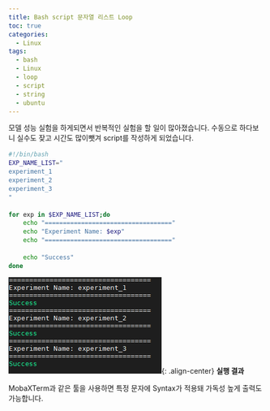 ```yaml
---
title: Bash script 문자열 리스트 Loop
toc: true
categories:
  - Linux
tags:
  - bash
  - Linux
  - loop
  - script
  - string
  - ubuntu
---
```


모델 성능 실험을 하게되면서 반복적인 실험을 할 일이 많아졌습니다. 수동으로 하다보니 실수도 잦고 시간도 많이뺏겨 script를 작성하게 되었습니다.

```bash
#!/bin/bash
EXP_NAME_LIST="
experiment_1
experiment_2
experiment_3
"

for exp in $EXP_NAME_LIST;do
    echo "==================================="
    echo "Experiment Name: $exp"
    echo "==================================="

    echo "Success"
done
```

![execute result](/assets/images/posts/2022-11-1-bash-script-string-list-loop/img-1.png){: .align-center}
**실행 결과**

MobaXTerm과 같은 툴을 사용하면 특정 문자에 Syntax가 적용돼 가독성 높게 출력도 가능합니다.
